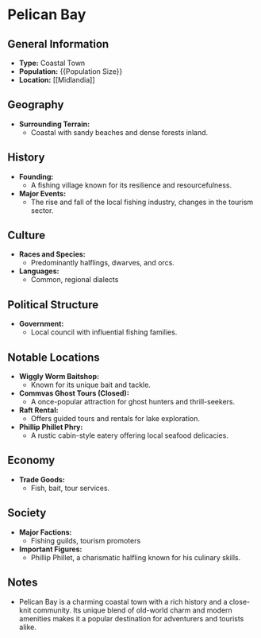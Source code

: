 # Pelican Bay

## General Information
- **Type:** Coastal Town
- **Population:** {{Population Size}}
- **Location:** [[Midlandia]]

## Geography
- **Surrounding Terrain:** 
  - Coastal with sandy beaches and dense forests inland.

## History
- **Founding:** 
  - A fishing village known for its resilience and resourcefulness.
- **Major Events:** 
  - The rise and fall of the local fishing industry, changes in the tourism sector.

## Culture
- **Races and Species:** 
  - Predominantly halflings, dwarves, and orcs.
- **Languages:** 
  - Common, regional dialects

## Political Structure
- **Government:** 
  - Local council with influential fishing families.

## Notable Locations
- **Wiggly Worm Baitshop:** 
  - Known for its unique bait and tackle.
- **Commvas Ghost Tours (Closed):** 
  - A once-popular attraction for ghost hunters and thrill-seekers.
- **Raft Rental:** 
  - Offers guided tours and rentals for lake exploration.
- **Phillip Phillet Phry:** 
  - A rustic cabin-style eatery offering local seafood delicacies.

## Economy
- **Trade Goods:** 
  - Fish, bait, tour services.

## Society
- **Major Factions:** 
  - Fishing guilds, tourism promoters
- **Important Figures:** 
  - Phillip Phillet, a charismatic halfling known for his culinary skills.

## Notes
- Pelican Bay is a charming coastal town with a rich history and a close-knit community. Its unique blend of old-world charm and modern amenities makes it a popular destination for adventurers and tourists alike.
